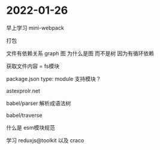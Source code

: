 # 2022-01-26

早上学习 mini-webpack

打包

文件有依赖关系     graph 图 为什么是图   而不是树  因为有循环依赖

获取文件内容 = fs模块

package.json   type: module   支持模块？

astexprolr.net   

babel/parser 解析成语法树

babel/traverse

什么是 esm模块规范


学习 reduxjs@toolkit  以及 craco

